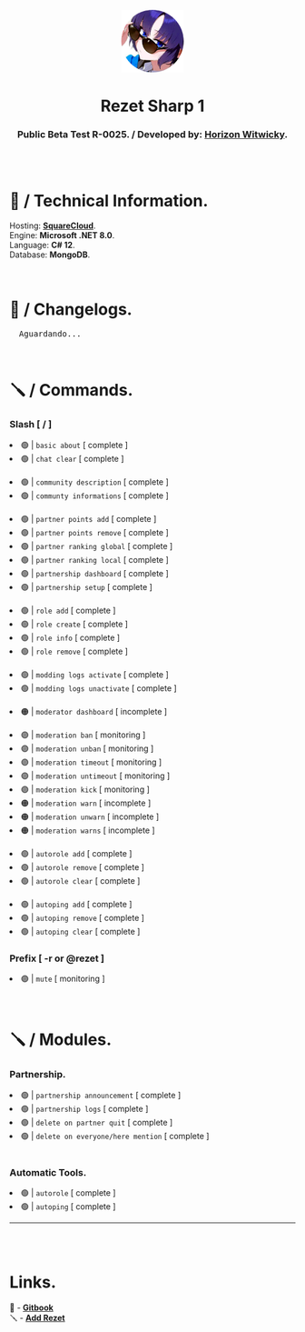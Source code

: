 <br>
<div align=center>
  <img src="assets/icon.png" style="width: 110px;">
</div>
<h1 align=center>
    Rezet Sharp 1
</h1>
<h3 align=center>
  Public Beta Test R-0025. / Developed by: <a href="https://github.com/theswcy">Horizon Witwicky</a>.
</h3>
<br><br>


<h1>
  🧬 / Technical Information.
</h1>
<p>
  Hosting: <strong><a href="https://squarecloud.app">SquareCloud</a></strong>.<br>
  Engine: <strong>Microsoft .NET 8.0</strong>.<br>
  Language: <strong>C# 12</strong>.<br>
  Database: <strong>MongoDB</strong>.
</p>
<br>


<h1>
  📜 / Changelogs.
</h1>
<pre>
  Aguardando...
</pre>
<br>


<h1>
    🪛 / Commands.
</h1>
<h3>Slash [ / ]</h3>
<li>🟢 | <code>basic about</code> [ complete ]</li>
<li>🟢 | <code>chat clear</code> [ complete ]</li>
<br>
<li>🟢 | <code>community description</code> [ complete ]</li>
<li>🟢 | <code>communty informations</code> [ complete ]</li>
<br>
<li>🟢 | <code>partner points add</code> [ complete ]</li>
<li>🟢 | <code>partner points remove</code> [ complete ]</li>
<li>🟢 | <code>partner ranking global</code> [ complete ]</li>
<li>🟢 | <code>partner ranking local</code> [ complete ]</li>
<li>🟢 | <code>partnership dashboard</code> [ complete ]</li>
<li>🟢 | <code>partnership setup</code> [ complete ]</li>
<br>
<li>🟢 | <code>role add</code> [ complete ]</li>
<li>🟢 | <code>role create</code> [ complete ]</li>
<li>🟢 | <code>role info</code> [ complete ]</li>
<li>🟢 | <code>role remove</code> [ complete ]</li>
<br>
<li>🟢 | <code>modding logs activate</code> [ complete ]</li>
<li>🟢 | <code>modding logs unactivate</code> [ complete ]</li>
<br>
<li>🟠 | <code>moderator dashboard</code> [ incomplete ]</li>
<br>
<li>🟣 | <code>moderation ban</code> [ monitoring ]</li>
<li>🟣 | <code>moderation unban</code> [ monitoring ]</li>
<li>🟣 | <code>moderation timeout</code> [ monitoring ]</li>
<li>🟣 | <code>moderation untimeout</code> [ monitoring ]</li>
<li>🟣 | <code>moderation kick</code> [ monitoring ]</li>
<li>🟠 | <code>moderation warn</code> [ incomplete ]</li>
<li>🟠 | <code>moderation unwarn</code> [ incomplete ]</li>
<li>🟠 | <code>moderation warns</code> [ incomplete ]</li>
<br>
<li>🟢 | <code>autorole add</code> [ complete ]</li>
<li>🟢 | <code>autorole remove</code> [ complete ]</li>
<li>🟢 | <code>autorole clear</code> [ complete ]</li>
<br>
<li>🟢 | <code>autoping add</code> [ complete ]</li>
<li>🟢 | <code>autoping remove</code> [ complete ]</li>
<li>🟢 | <code>autoping clear</code> [ complete ]</li>


<h3>
    Prefix [ -r or @rezet ]
</h3>
<li>🟣 | <code>mute</code> [ monitoring ]</li>
<br><br>



<h1>
    🪛 / Modules.
</h1>
<h3>
    Partnership.
</h3>
<li>🟢 | <code>partnership announcement</code> [ complete ]</li>
<li>🟢 | <code>partnership logs</code> [ complete ]</li>
<li>🟢 | <code>delete on partner quit</code> [ complete ]</li>
<li>🟢 | <code>delete on everyone/here mention</code> [ complete ]</li>
<br>
<h3>
    Automatic Tools.
</h3>
<li>🟢 | <code>autorole</code> [ complete ]</li>
<li>🟢 | <code>autoping</code> [ complete ]</li>
<hr><br><br>


<h1>
    Links.
</h1>
📘 - <a href="https://horizon-witwicky.gitbook.io/rezet">
    <strong>Gitbook</strong>
</a>
<br>
🪛 - <a href="https://discord.com/oauth2/authorize?client_id=889388725719683082">
    <strong>Add Rezet</strong>
</a>
